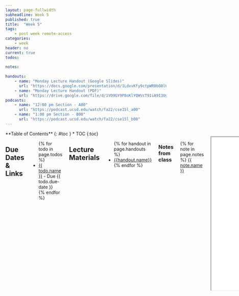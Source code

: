 ```yaml
---
layout: page-fullwidth
subheadline: Week 5
published: true
title:  "Week 5"
tags:
    - post week remote-access
categories:
    - week
header: no
current: true
todos:
    
notes:
  
handouts:
    - name: "Monday Lecture Handout (Google Slides)"
      url: "https://docs.google.com/presentation/d/1LdxvKfy9ctpWR0bO8lUUGQA6viFIkyvsXKloj26g7GI/edit?usp=sharing"
    - name: "Monday Lecture Handout (PDF)"
      url: "https://drive.google.com/file/d/1VO9GY9P8oKlYQWVcT91iA9I3UgOR8LhF/view?usp=sharing"
podcasts:
    - name: "12:00 pm Section - A00"
      url: "https://podcast.ucsd.edu/watch/fa22/cse15l_a00"
    - name: "1:00 pm Section - B00"
      url: "https://podcast.ucsd.edu/watch/fa22/cse15l_b00"
---
```


<div class="row">
<div class="medium-4 medium-push-8 columns" markdown="1">
<div class="panel radius fixed-toc"  data-options="sticky_on:large" markdown="1">
**Table of Contents**
{: #toc }
*  TOC
{:toc}
</div>
</div><!-- /.medium-4.columns -->

<div class="medium-8 medium-pull-4 columns" markdown="1">

## Due Dates & Links
<ul>
{% for todo in page.todos %}
<li><a href="{{ todo.url }}">{{ todo.name }}</a> - Due {{ todo.due-date }}</li>
{% endfor %}
</ul>

## Lecture Materials
<ul>
{% for handout in page.handouts %}
<li><a href="{{handout.url}}">{{handout.name}}</a></li>
{% endfor %}
</ul>

### Notes from class
{% for note in page.notes %}
<a href="{{ note.url }}">{{ note.name }}</a>
<iframe src="{{ note.url }}/preview" width="640" height="480" allow="autoplay"></iframe>
{% endfor %}

### Links to Podcast
**Note:** Links will require you to log in as a UCSD student
<ul>
{% for link in page.podcasts %} 
<li><a href="{{link.url}}">{{link.name}}</a></li>
{% endfor %}
</ul>

Skill Demos are this week!